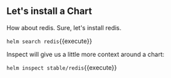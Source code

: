 ## Let's install a Chart

How about redis. Sure, let's install redis.

`helm search redis`{{execute}}

Inspect will give us a little more context around a chart:

`helm inspect stable/redis`{{execute}}
